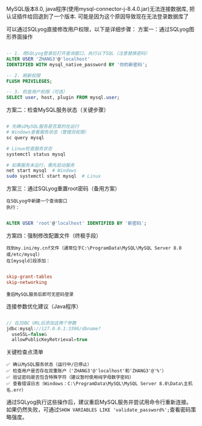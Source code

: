 MySQL版本8.0, java程序(使用mysql-connector-j-8.4.0.jar)无法连接数据库, 把认证插件给回退到了一个版本. 可能是因为这个原因导致现在无法登录数据库了

可以通过SQLyog直接修改用户权限，以下是详细步骤：
方案一：通过SQLyog图形界面操作
```SQL

-- 1. 用SQLyog登录后打开查询窗口，执行以下SQL（注意替换密码）
ALTER USER 'ZHANG3'@'localhost' 
IDENTIFIED WITH mysql_native_password BY '你的新密码';

-- 2. 刷新权限
FLUSH PRIVILEGES;

-- 3. 检查用户权限（可选）
SELECT user, host, plugin FROM mysql.user;
```
方案二：检查MySQL服务状态（关键步骤）
```BASH

# 先确认MySQL服务是否真的在运行
# Windows查看服务状态（管理员权限）
sc query mysql

# Linux检查服务状态
systemctl status mysql

# 如果服务未运行，需先启动服务
net start mysql  # Windows
sudo systemctl start mysql  # Linux
```
方案三：通过SQLyog重置root密码（备用方案）

    在SQLyog中新建一个查询窗口
    执行：

```SQL

ALTER USER 'root'@'localhost' IDENTIFIED BY '新密码';
```
方案四：强制修改配置文件（终极手段）

    找到my.ini/my.cnf文件（通常位于C:\ProgramData\MySQL\MySQL Server 8.0或/etc/mysql）
    在[mysqld]段添加：

```INI

skip-grant-tables
skip-networking
```
    重启MySQL服务后即可无密码登录

连接参数优化建议（Java程序）
```JAVA

// 在JDBC URL后添加这两个参数
jdbc:mysql://127.0.0.1:3306/dbname?
  useSSL=false&
  allowPublicKeyRetrieval=true
```
关键检查点清单

    ✅ 确认MySQL服务状态（运行中/已停止）
    ✅ 检查用户是否存在双重账户（'ZHANG3'@'localhost'和'ZHANG3'@'%'）
    ✅ 验证密码是否包含特殊字符（建议暂时使用纯字母数字密码）
    ✅ 查看错误日志（Windows：C:\ProgramData\MySQL\MySQL Server 8.0\Data\主机名.err）

通过SQLyog执行这些操作后，建议重启MySQL服务并尝试用命令行重新连接。如果仍然失败，可通过`SHOW VARIABLES LIKE 'validate_password%';`查看密码策略强度。
